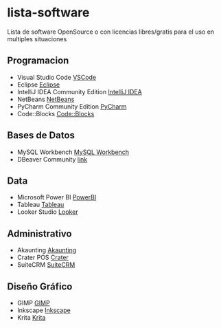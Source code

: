 # lista-software

Lista de software OpenSource o con licencias libres/gratis para el uso en multiples situaciones

## Programacion

- Visual Studio Code [VSCode](https://code.visualstudio.com/)
- Eclipse [Eclipse](https://www.eclipse.org/)
- IntelliJ IDEA Community Edition [IntelliJ IDEA](https://www.jetbrains.com/idea/download/#section=windows)
- NetBeans [NetBeans](https://netbeans.apache.org/)
- PyCharm Community Edition [PyCharm](https://www.jetbrains.com/pycharm/download/#section=windows)
- Code::Blocks [Code::Blocks](http://www.codeblocks.org/downloads)

## Bases de Datos

- MySQL Workbench [MySQL Workbench](https://www.mysql.com/products/workbench/)
- DBeaver Community [link](https://dbeaver.io/download/)

## Data

- Microsoft Power BI [PowerBI](https://powerbi.microsoft.com/)
- Tableau [Tableau](https://www.tableau.com/)
- Looker Studio [Looker](https://lookerstudio.google.com/)

## Administrativo

- Akaunting [Akaunting](https://akaunting.com/)
- Crater POS [Crater](https://craterapp.com/)
- SuiteCRM [SuiteCRM](https://suitecrm.com/)

## Diseño Gráfico

- GIMP [GIMP](https://www.gimp.org/)
- Inkscape [Inkscape](https://inkscape.org/)
- Krita [Krita](https://krita.org/)
